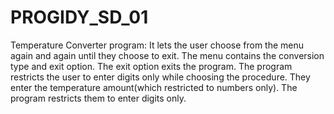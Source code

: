 # PROGIDY_SD_01
Temperature Converter program: 
It lets the user choose from the menu again and again until they choose to exit.
 The menu contains the conversion type and exit option.
 The exit option exits the program.
 The program restricts the user to enter digits only while choosing the procedure.
 They enter the temperature amount(which restricted to numbers only).
 The program restricts them to enter digits only.
